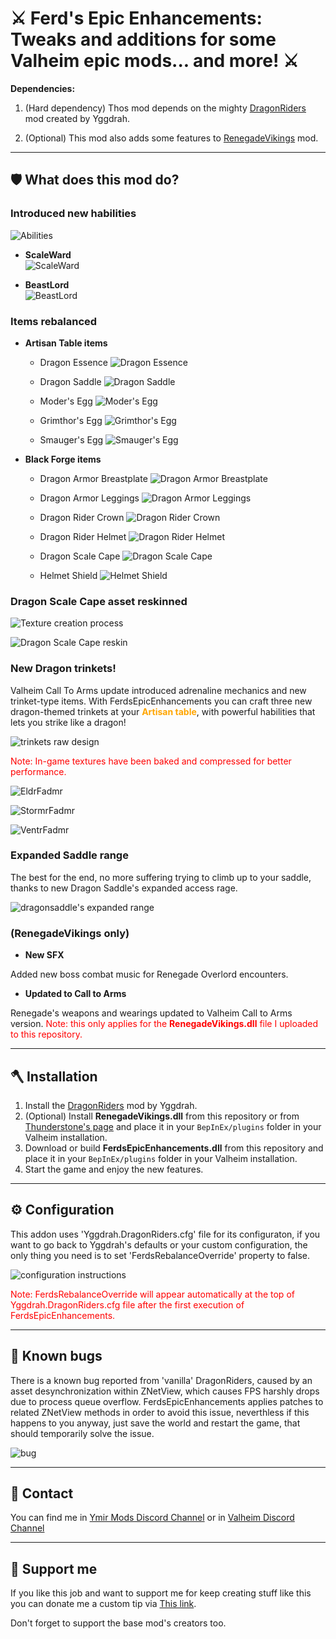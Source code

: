 # ⚔️ Ferd's Epic Enhancements: Tweaks and additions for some Valheim epic mods... and more! ⚔️

**Dependencies:** 

1) (Hard dependency) Thos mod depends on the mighty [DragonRiders](https://thunderstore.io/c/valheim/p/Yggdrah/DragonRiders/versions/) mod created by Yggdrah.

2) (Optional) This mod also adds some features to [RenegadeVikings](https://thunderstore.io/c/valheim/p/blacks7ar/RenegadeVikings/) mod.

---

## 🛡️ What does this mod do?

### Introduced new habilities

![Abilities](https://github.com/[username]/[reponame]/blob/[branch]/image.jpg?raw=true)

- **ScaleWard**  
![ScaleWard](https://github.com/[username]/[reponame]/blob/[branch]/image.jpg?raw=true)

- **BeastLord**  
![BeastLord](https://github.com/[username]/[reponame]/blob/[branch]/image.jpg?raw=true)


### Items rebalanced

- **Artisan Table items**  
  - Dragon Essence
  ![Dragon Essence](https://github.com/[username]/[reponame]/blob/[branch]/image.jpg?raw=true)

  - Dragon Saddle
  ![Dragon Saddle](https://github.com/[username]/[reponame]/blob/[branch]/image.jpg?raw=true)

  - Moder's Egg
  ![Moder's Egg](https://github.com/[username]/[reponame]/blob/[branch]/image.jpg?raw=true)

  - Grimthor's Egg
  ![Grimthor's Egg](https://github.com/[username]/[reponame]/blob/[branch]/image.jpg?raw=true)

  - Smauger's Egg
  ![Smauger's Egg](https://github.com/[username]/[reponame]/blob/[branch]/image.jpg?raw=true)

- **Black Forge items**  
  - Dragon Armor Breastplate
  ![Dragon Armor Breastplate](https://github.com/[username]/[reponame]/blob/[branch]/image.jpg?raw=true)

  - Dragon Armor Leggings
    ![Dragon Armor Leggings](https://github.com/[username]/[reponame]/blob/[branch]/image.jpg?raw=true)

  - Dragon Rider Crown
    ![Dragon Rider Crown](https://github.com/[username]/[reponame]/blob/[branch]/image.jpg?raw=true)

  - Dragon Rider Helmet
    ![Dragon Rider Helmet](https://github.com/[username]/[reponame]/blob/[branch]/image.jpg?raw=true)

  - Dragon Scale Cape
    ![Dragon Scale Cape](https://github.com/[username]/[reponame]/blob/[branch]/image.jpg?raw=true)

  - Helmet Shield
    ![Helmet Shield](https://github.com/[username]/[reponame]/blob/[branch]/image.jpg?raw=true)


### Dragon Scale Cape asset reskinned

![Texture creation process](https://github.com/[username]/[reponame]/blob/[branch]/image.jpg?raw=true)

![Dragon Scale Cape reskin](https://github.com/[username]/[reponame]/blob/[branch]/image.jpg?raw=true)


### New Dragon trinkets!

Valheim Call To Arms update introduced adrenaline mechanics and new trinket-type items. With FerdsEpicEnhancements you can craft three new dragon-themed trinkets at your <span style="color:orange">**Artisan table**</span>, with powerful habilities that lets you strike like a dragon! 

![trinkets raw design](https://github.com/[username]/[reponame]/blob/[branch]/image.jpg?raw=true)

<span style="color: red;">Note: In-game textures have been baked and compressed for better performance.</span>

![EldrFadmr](https://github.com/[username]/[reponame]/blob/[branch]/image.jpg?raw=true)

![StormrFadmr](https://github.com/[username]/[reponame]/blob/[branch]/image.jpg?raw=true)

![VentrFadmr](https://github.com/[username]/[reponame]/blob/[branch]/image.jpg?raw=true)


### Expanded Saddle range

The best for the end, no more suffering trying to climb up to your saddle, thanks to new Dragon Saddle's expanded access rage.

![dragonsaddle's expanded range](https://github.com/[username]/[reponame]/blob/[branch]/image.jpg?raw=true)


### (RenegadeVikings only)

- **New SFX**  

Added new boss combat music for Renegade Overlord encounters.

- **Updated to Call to Arms**  

Renegade's weapons and wearings updated to Valheim Call to Arms version. <span style="color: red;">Note: this only applies for the **RenegadeVikings.dll** file I uploaded to this repository.</span>

---

## 🪓 Installation

1. Install the [DragonRiders](https://thunderstore.io/c/valheim/p/Yggdrah/DragonRiders/versions/) mod by Yggdrah.
2. (Optional) Install **RenegadeVikings.dll** from this repository or from [Thunderstone's page](https://thunderstore.io/c/valheim/p/blacks7ar/RenegadeVikings/) and place it in your `BepInEx/plugins` folder in your Valheim installation.
2. Download or build **FerdsEpicEnhancements.dll** from this repository and place it in your `BepInEx/plugins` folder in your Valheim installation.
3. Start the game and enjoy the new features.

---
## ⚙️ Configuration

This addon uses 'Yggdrah.DragonRiders.cfg' file for its configuraton, if you want to go back to Yggdrah's defaults or your custom configuration, the only thing you need is to set 'FerdsRebalanceOverride' property to false.

![configuration instructions](https://github.com/[username]/[reponame]/blob/[branch]/image.jpg?raw=true)

<span style="color: red;">Note: FerdsRebalanceOverride will appear automatically at the top of Yggdrah.DragonRiders.cfg file after the first execution of FerdsEpicEnhancements.</span>

---
## 🐛 Known bugs

There is a known bug reported from 'vanilla' DragonRiders, caused by an asset desynchronization within ZNetView, which causes FPS harshly drops due to process queue overflow. FerdsEpicEnhancements applies patches to related ZNetView methods in order to avoid this issue, neverthless if this happens to you anyway, just save the world and restart the game, that should temporarily solve the issue. 

![bug](https://github.com/[username]/[reponame]/blob/[branch]/image.jpg?raw=true)

---
## 💬 Contact

You can find me in [Ymir Mods Discord Channel](https://discord.gg/dDAy6u6Bwy) or in [Valheim Discord Channel](https://discord.com/invite/valheim)

---
## 🤝 Support me

If you like this job and want to support me for keep creating stuff like this you can donate me a custom tip via [This link](https://www.paypal.com/paypalme/Feoli).


Don't forget to support the base mod's creators too.
